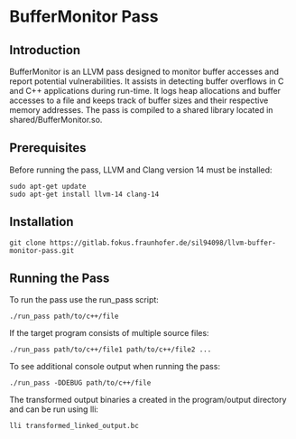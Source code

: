 # BufferMonitor Pass

## Introduction

BufferMonitor is an LLVM pass designed to monitor buffer accesses and report potential vulnerabilities. It assists in detecting buffer overflows in C and C++ applications during run-time. It logs heap allocations and buffer accesses to a file and keeps track of buffer sizes and their respective memory addresses. The pass is compiled to a shared library located in shared/BufferMonitor.so.

## Prerequisites

Before running the pass, LLVM and Clang version 14 must be installed:

```
sudo apt-get update
sudo apt-get install llvm-14 clang-14
```

## Installation

```
git clone https://gitlab.fokus.fraunhofer.de/sil94098/llvm-buffer-monitor-pass.git
```

## Running the Pass

To run the pass use the run_pass script:

```
./run_pass path/to/c++/file
```

If the target program consists of multiple source files:

```
./run_pass path/to/c++/file1 path/to/c++/file2 ...
```

To see additional console output when running the pass:

```
./run_pass -DDEBUG path/to/c++/file
```

The transformed output binaries a created in the program/output directory and can be run using lli:

```
lli transformed_linked_output.bc
```